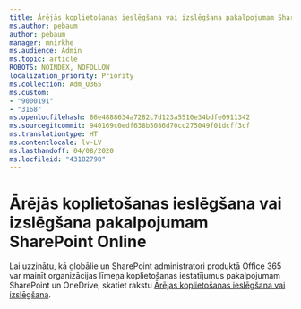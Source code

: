 ```yaml
---
title: Ārējās koplietošanas ieslēgšana vai izslēgšana pakalpojumam SharePoint Online
ms.author: pebaum
author: pebaum
manager: mnirkhe
ms.audience: Admin
ms.topic: article
ROBOTS: NOINDEX, NOFOLLOW
localization_priority: Priority
ms.collection: Adm_O365
ms.custom:
- "9000191"
- "3168"
ms.openlocfilehash: 86e4888634a7282c7d123a5510e34bdfe0911342
ms.sourcegitcommit: 940169c0edf638b5086d70cc275049f01dcff3cf
ms.translationtype: HT
ms.contentlocale: lv-LV
ms.lasthandoff: 04/08/2020
ms.locfileid: "43182798"
---
```

# <a name="turn-external-sharing-on-or-off-for-sharepoint-online"></a>Ārējās koplietošanas ieslēgšana vai izslēgšana pakalpojumam SharePoint Online

Lai uzzinātu, kā globālie un SharePoint administratori produktā Office 365 var mainīt organizācijas līmeņa koplietošanas iestatījumus pakalpojumam SharePoint un OneDrive, skatiet rakstu [Ārējas koplietošanas ieslēgšana vai izslēgšana](https://docs.microsoft.com/sharepoint/turn-external-sharing-on-or-off).

